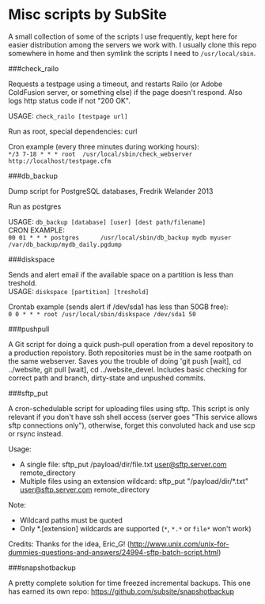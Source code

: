 
# Misc scripts by SubSite

A small collection of some of the scripts I use frequently, kept here for easier distribution among the servers we work with. I usually clone this repo somewhere in home and then symlink the scripts I need to `/usr/local/sbin`. 

###check_railo

Requests a testpage using a timeout, and restarts Railo (or Adobe ColdFusion server, or something else) if the page doesn't respond. Also logs http status code if not "200 OK".

USAGE: `check_railo [testpage url]`

Run as root, special dependencies: curl

Cron example (every three minutes during working hours):   
`*/3 7-18 * * * root  /usr/local/sbin/check_webserver http://localhost/testpage.cfm`


###db_backup

Dump script for PostgreSQL databases, Fredrik Welander 2013

Run as postgres

USAGE: `db_backup [database] [user] [dest path/filename]`  
CRON EXAMPLE:  
`00 01 * * * postgres      /usr/local/sbin/db_backup mydb myuser /var/db_backup/mydb_daily.pgdump`

###diskspace

Sends and alert email if the available space on a partition is less than treshold.   
USAGE: `diskspace [partition] [treshold]`  

Crontab example (sends alert if /dev/sda1 has less than 50GB free):  
`0 0 * * * root /usr/local/sbin/diskspace /dev/sda1 50`

###pushpull

A Git script for doing a quick push-pull operation from a devel repository to a 
production repoistory. Both repositories must be in the same rootpath on the same webserver.
Saves you the trouble of doing 'git push [wait], cd ../website, git pull [wait], cd ../website_devel. 
Includes basic checking for correct path and branch, dirty-state and unpushed commits. 

###sftp_put

A cron-schedulable script for uploading files using sftp. This script is only relevant if you don't
have ssh shell access (server goes "This service allows sftp connections only"),
otherwise, forget this convoluted hack and use scp or rsync instead.

Usage: 
- A single file: sftp_put /payload/dir/file.txt user@sftp.server.com remote_directory
- Multiple files using an extension wildcard: sftp_put "/payload/dir/*.txt" user@sftp.server.com remote_directory

Note:
- Wildcard paths must be quoted
- Only \*.[extension] wildcards are supported (`*`, `*.*` or `file*` won't work)

Credits:
Thanks for the idea, Eric_G!
(http://www.unix.com/unix-for-dummies-questions-and-answers/24994-sftp-batch-script.html)

###snapshotbackup

A pretty complete solution for time freezed incremental backups. This one has earned its own repo: https://github.com/subsite/snapshotbackup
